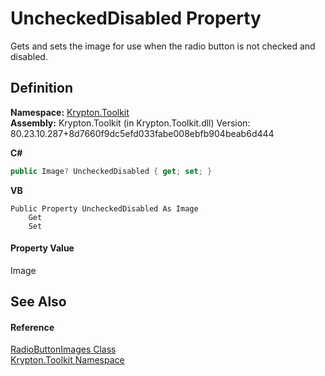 # UncheckedDisabled Property


Gets and sets the image for use when the radio button is not checked and disabled.



## Definition
**Namespace:** <a href="79d2eac2-21f4-54ff-7552-b20c33c30600.md">Krypton.Toolkit</a>  
**Assembly:** Krypton.Toolkit (in Krypton.Toolkit.dll) Version: 80.23.10.287+8d7660f9dc5efd033fabe008ebfb904beab6d444

**C#**
``` C#
public Image? UncheckedDisabled { get; set; }
```
**VB**
``` VB
Public Property UncheckedDisabled As Image
	Get
	Set
```



#### Property Value
Image

## See Also


#### Reference
<a href="9847494b-e604-f9eb-cea3-0f18998600f4.md">RadioButtonImages Class</a>  
<a href="79d2eac2-21f4-54ff-7552-b20c33c30600.md">Krypton.Toolkit Namespace</a>  
